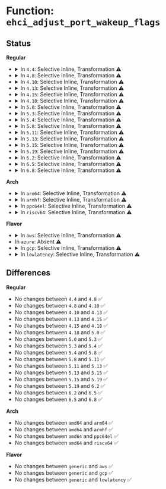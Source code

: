 # Function: <code>ehci_adjust_port_wakeup_flags</code>

## Status
<b>Regular</b>
<ul>
<li>
<details>
<summary>In <code>4.4</code>: Selective Inline, Transformation ⚠️</summary>

```c
void ehci_adjust_port_wakeup_flags(struct ehci_hcd *ehci, bool suspending, bool do_wakeup);
```

**Collision:** Unique Global

**Inline:** Selective

**Transformation:** True

**Instances:**

```
In drivers/usb/host/ehci-hcd.c (ffffffff81636420)
Location: drivers/usb/host/ehci-hub.c:158
Inline: True
Inline callers:
  - drivers/usb/host/ehci-hcd.c:ehci_resume
  - drivers/usb/host/ehci-hcd.c:ehci_suspend
Direct callers:
  - drivers/usb/host/ehci-hcd.c:ehci_resume
  - drivers/usb/host/ehci-hcd.c:ehci_suspend
```
**Symbols:**

```
ffffffff81636420-ffffffff816365bb: ehci_adjust_port_wakeup_flags.part.42 (STB_LOCAL)
ffffffff816365c0-ffffffff816365e9: ehci_adjust_port_wakeup_flags (STB_GLOBAL)
```
</details>
</li>
<li>
<details>
<summary>In <code>4.8</code>: Selective Inline, Transformation ⚠️</summary>

```c
void ehci_adjust_port_wakeup_flags(struct ehci_hcd *ehci, bool suspending, bool do_wakeup);
```

**Collision:** Unique Global

**Inline:** Selective

**Transformation:** True

**Instances:**

```
In drivers/usb/host/ehci-hcd.c (ffffffff81698de9)
Location: drivers/usb/host/ehci-hub.c:160
Inline: True
Inline callers:
  - drivers/usb/host/ehci-hcd.c:ehci_resume
  - drivers/usb/host/ehci-hcd.c:ehci_suspend
Direct callers:
  - drivers/usb/host/ehci-hcd.c:ehci_resume
  - drivers/usb/host/ehci-hcd.c:ehci_suspend
```
**Symbols:**

```
ffffffff816971a0-ffffffff81697334: ehci_adjust_port_wakeup_flags.part.39 (STB_LOCAL)
ffffffff81697340-ffffffff81697369: ehci_adjust_port_wakeup_flags (STB_GLOBAL)
```
</details>
</li>
<li>
<details>
<summary>In <code>4.10</code>: Selective Inline, Transformation ⚠️</summary>

```c
void ehci_adjust_port_wakeup_flags(struct ehci_hcd *ehci, bool suspending, bool do_wakeup);
```

**Collision:** Unique Global

**Inline:** Selective

**Transformation:** True

**Instances:**

```
In drivers/usb/host/ehci-hcd.c (ffffffff816c7319)
Location: drivers/usb/host/ehci-hub.c:160
Inline: True
Inline callers:
  - drivers/usb/host/ehci-hcd.c:ehci_resume
  - drivers/usb/host/ehci-hcd.c:ehci_suspend
Direct callers:
  - drivers/usb/host/ehci-hcd.c:ehci_resume
  - drivers/usb/host/ehci-hcd.c:ehci_suspend
```
**Symbols:**

```
ffffffff816c5690-ffffffff816c5824: ehci_adjust_port_wakeup_flags.part.41 (STB_LOCAL)
ffffffff816c5830-ffffffff816c5859: ehci_adjust_port_wakeup_flags (STB_GLOBAL)
```
</details>
</li>
<li>
<details>
<summary>In <code>4.13</code>: Selective Inline, Transformation ⚠️</summary>

```c
void ehci_adjust_port_wakeup_flags(struct ehci_hcd *ehci, bool suspending, bool do_wakeup);
```

**Collision:** Unique Global

**Inline:** Selective

**Transformation:** True

**Instances:**

```
In drivers/usb/host/ehci-hcd.c (ffffffff816dbb68)
Location: drivers/usb/host/ehci-hub.c:160
Inline: True
Inline callers:
  - drivers/usb/host/ehci-hcd.c:ehci_resume
  - drivers/usb/host/ehci-hcd.c:ehci_suspend
Direct callers:
  - drivers/usb/host/ehci-hcd.c:ehci_resume
  - drivers/usb/host/ehci-hcd.c:ehci_suspend
```
**Symbols:**

```
ffffffff816d9e20-ffffffff816d9ffd: ehci_adjust_port_wakeup_flags.part.42 (STB_LOCAL)
ffffffff816da000-ffffffff816da02a: ehci_adjust_port_wakeup_flags (STB_GLOBAL)
```
</details>
</li>
<li>
<details>
<summary>In <code>4.15</code>: Selective Inline, Transformation ⚠️</summary>

```c
void ehci_adjust_port_wakeup_flags(struct ehci_hcd *ehci, bool suspending, bool do_wakeup);
```

**Collision:** Unique Global

**Inline:** Selective

**Transformation:** True

**Instances:**

```
In drivers/usb/host/ehci-hcd.c (ffffffff81748298)
Location: drivers/usb/host/ehci-hub.c:147
Inline: True
Inline callers:
  - drivers/usb/host/ehci-hcd.c:ehci_resume
  - drivers/usb/host/ehci-hcd.c:ehci_suspend
Direct callers:
  - drivers/usb/host/ehci-hcd.c:ehci_resume
  - drivers/usb/host/ehci-hcd.c:ehci_suspend
```
**Symbols:**

```
ffffffff81746550-ffffffff8174672d: ehci_adjust_port_wakeup_flags.part.42 (STB_LOCAL)
ffffffff81746730-ffffffff8174675a: ehci_adjust_port_wakeup_flags (STB_GLOBAL)
```
</details>
</li>
<li>
<details>
<summary>In <code>4.18</code>: Selective Inline, Transformation ⚠️</summary>

```c
void ehci_adjust_port_wakeup_flags(struct ehci_hcd *ehci, bool suspending, bool do_wakeup);
```

**Collision:** Unique Global

**Inline:** Selective

**Transformation:** True

**Instances:**

```
In drivers/usb/host/ehci-hcd.c (ffffffff81788a87)
Location: drivers/usb/host/ehci-hub.c:147
Inline: True
Inline callers:
  - drivers/usb/host/ehci-hcd.c:ehci_resume
  - drivers/usb/host/ehci-hcd.c:ehci_suspend
Direct callers:
  - drivers/usb/host/ehci-hcd.c:ehci_resume
  - drivers/usb/host/ehci-hcd.c:ehci_suspend
```
**Symbols:**

```
ffffffff81786d40-ffffffff81786f1e: ehci_adjust_port_wakeup_flags.part.48 (STB_LOCAL)
ffffffff81786f20-ffffffff81786f49: ehci_adjust_port_wakeup_flags (STB_GLOBAL)
```
</details>
</li>
<li>
<details>
<summary>In <code>5.0</code>: Selective Inline, Transformation ⚠️</summary>

```c
void ehci_adjust_port_wakeup_flags(struct ehci_hcd *ehci, bool suspending, bool do_wakeup);
```

**Collision:** Unique Global

**Inline:** Selective

**Transformation:** True

**Instances:**

```
In drivers/usb/host/ehci-hcd.c (ffffffff817b11b7)
Location: drivers/usb/host/ehci-hub.c:147
Inline: True
Inline callers:
  - drivers/usb/host/ehci-hcd.c:ehci_resume
  - drivers/usb/host/ehci-hcd.c:ehci_suspend
Direct callers:
  - drivers/usb/host/ehci-hcd.c:ehci_resume
  - drivers/usb/host/ehci-hcd.c:ehci_suspend
```
**Symbols:**

```
ffffffff817afc10-ffffffff817afdee: ehci_adjust_port_wakeup_flags.part.47 (STB_LOCAL)
ffffffff817afdf0-ffffffff817afe19: ehci_adjust_port_wakeup_flags (STB_GLOBAL)
```
</details>
</li>
<li>
<details>
<summary>In <code>5.3</code>: Selective Inline, Transformation ⚠️</summary>

```c
void ehci_adjust_port_wakeup_flags(struct ehci_hcd *ehci, bool suspending, bool do_wakeup);
```

**Collision:** Unique Global

**Inline:** Selective

**Transformation:** True

**Instances:**

```
In drivers/usb/host/ehci-hcd.c (ffffffff817ef0a7)
Location: drivers/usb/host/ehci-hub.c:147
Inline: True
Inline callers:
  - drivers/usb/host/ehci-hcd.c:ehci_resume
  - drivers/usb/host/ehci-hcd.c:ehci_suspend
Direct callers:
  - drivers/usb/host/ehci-hcd.c:ehci_resume
  - drivers/usb/host/ehci-hcd.c:ehci_suspend
```
**Symbols:**

```
ffffffff817ee9d0-ffffffff817eebaf: ehci_adjust_port_wakeup_flags.part.0 (STB_LOCAL)
ffffffff817eebb0-ffffffff817eebd9: ehci_adjust_port_wakeup_flags (STB_GLOBAL)
```
</details>
</li>
<li>
<details>
<summary>In <code>5.4</code>: Selective Inline, Transformation ⚠️</summary>

```c
void ehci_adjust_port_wakeup_flags(struct ehci_hcd *ehci, bool suspending, bool do_wakeup);
```

**Collision:** Unique Global

**Inline:** Selective

**Transformation:** True

**Instances:**

```
In drivers/usb/host/ehci-hcd.c (ffffffff8181ff87)
Location: drivers/usb/host/ehci-hub.c:147
Inline: True
Inline callers:
  - drivers/usb/host/ehci-hcd.c:ehci_resume
  - drivers/usb/host/ehci-hcd.c:ehci_suspend
Direct callers:
  - drivers/usb/host/ehci-hcd.c:ehci_resume
  - drivers/usb/host/ehci-hcd.c:ehci_suspend
```
**Symbols:**

```
ffffffff8181f8b0-ffffffff8181fa8f: ehci_adjust_port_wakeup_flags.part.0 (STB_LOCAL)
ffffffff8181fa90-ffffffff8181fab9: ehci_adjust_port_wakeup_flags (STB_GLOBAL)
```
</details>
</li>
<li>
<details>
<summary>In <code>5.8</code>: Selective Inline, Transformation ⚠️</summary>

```c
void ehci_adjust_port_wakeup_flags(struct ehci_hcd *ehci, bool suspending, bool do_wakeup);
```

**Collision:** Unique Global

**Inline:** Selective

**Transformation:** True

**Instances:**

```
In drivers/usb/host/ehci-hcd.c (ffffffff818f1ce6)
Location: drivers/usb/host/ehci-hub.c:146
Inline: True
Inline callers:
  - drivers/usb/host/ehci-hcd.c:ehci_resume
  - drivers/usb/host/ehci-hcd.c:ehci_suspend
Direct callers:
  - drivers/usb/host/ehci-hcd.c:ehci_resume
  - drivers/usb/host/ehci-hcd.c:ehci_suspend
```
**Symbols:**

```
ffffffff818efe90-ffffffff818f0063: ehci_adjust_port_wakeup_flags.part.0 (STB_LOCAL)
ffffffff818f0070-ffffffff818f0099: ehci_adjust_port_wakeup_flags (STB_GLOBAL)
```
</details>
</li>
<li>
<details>
<summary>In <code>5.11</code>: Selective Inline, Transformation ⚠️</summary>

```c
void ehci_adjust_port_wakeup_flags(struct ehci_hcd *ehci, bool suspending, bool do_wakeup);
```

**Collision:** Unique Global

**Inline:** Selective

**Transformation:** True

**Instances:**

```
In drivers/usb/host/ehci-hcd.c (ffffffff818fac06)
Location: drivers/usb/host/ehci-hub.c:146
Inline: True
Inline callers:
  - drivers/usb/host/ehci-hcd.c:ehci_resume
  - drivers/usb/host/ehci-hcd.c:ehci_suspend
Direct callers:
  - drivers/usb/host/ehci-hcd.c:ehci_resume
  - drivers/usb/host/ehci-hcd.c:ehci_suspend
```
**Symbols:**

```
ffffffff818f8db0-ffffffff818f8f83: ehci_adjust_port_wakeup_flags.part.0 (STB_LOCAL)
ffffffff818f8f90-ffffffff818f8fb9: ehci_adjust_port_wakeup_flags (STB_GLOBAL)
```
</details>
</li>
<li>
<details>
<summary>In <code>5.13</code>: Selective Inline, Transformation ⚠️</summary>

```c
void ehci_adjust_port_wakeup_flags(struct ehci_hcd *ehci, bool suspending, bool do_wakeup);
```

**Collision:** Unique Global

**Inline:** Selective

**Transformation:** True

**Instances:**

```
In drivers/usb/host/ehci-hcd.c (ffffffff818df4fc)
Location: drivers/usb/host/ehci-hub.c:146
Inline: True
Inline callers:
  - drivers/usb/host/ehci-hcd.c:ehci_resume
  - drivers/usb/host/ehci-hcd.c:ehci_suspend
Direct callers:
  - drivers/usb/host/ehci-hcd.c:ehci_resume
  - drivers/usb/host/ehci-hcd.c:ehci_suspend
```
**Symbols:**

```
ffffffff818ded40-ffffffff818def1c: ehci_adjust_port_wakeup_flags.part.0 (STB_LOCAL)
ffffffff818def20-ffffffff818def49: ehci_adjust_port_wakeup_flags (STB_GLOBAL)
```
</details>
</li>
<li>
<details>
<summary>In <code>5.15</code>: Selective Inline, Transformation ⚠️</summary>

```c
void ehci_adjust_port_wakeup_flags(struct ehci_hcd *ehci, bool suspending, bool do_wakeup);
```

**Collision:** Unique Global

**Inline:** Selective

**Transformation:** True

**Instances:**

```
In drivers/usb/host/ehci-hcd.c (ffffffff8197aecc)
Location: drivers/usb/host/ehci-hub.c:146
Inline: True
Inline callers:
  - drivers/usb/host/ehci-hcd.c:ehci_resume
  - drivers/usb/host/ehci-hcd.c:ehci_suspend
Direct callers:
  - drivers/usb/host/ehci-hcd.c:ehci_resume
  - drivers/usb/host/ehci-hcd.c:ehci_suspend
```
**Symbols:**

```
ffffffff819793d0-ffffffff81979624: ehci_adjust_port_wakeup_flags.part.0 (STB_LOCAL)
ffffffff81979630-ffffffff81979659: ehci_adjust_port_wakeup_flags (STB_GLOBAL)
```
</details>
</li>
<li>
<details>
<summary>In <code>5.19</code>: Selective Inline, Transformation ⚠️</summary>

```c
void ehci_adjust_port_wakeup_flags(struct ehci_hcd *ehci, bool suspending, bool do_wakeup);
```

**Collision:** Unique Global

**Inline:** Selective

**Transformation:** True

**Instances:**

```
In drivers/usb/host/ehci-hcd.c (ffffffff81ad1c87)
Location: drivers/usb/host/ehci-hub.c:146
Inline: True
Inline callers:
  - drivers/usb/host/ehci-hcd.c:ehci_resume
  - drivers/usb/host/ehci-hcd.c:ehci_suspend
Direct callers:
  - drivers/usb/host/ehci-hcd.c:ehci_resume
  - drivers/usb/host/ehci-hcd.c:ehci_suspend
```
**Symbols:**

```
ffffffff81accea0-ffffffff81acd14b: ehci_adjust_port_wakeup_flags.part.0 (STB_LOCAL)
ffffffff81acd150-ffffffff81acd191: ehci_adjust_port_wakeup_flags (STB_GLOBAL)
```
</details>
</li>
<li>
<details>
<summary>In <code>6.2</code>: Selective Inline, Transformation ⚠️</summary>

```c
void ehci_adjust_port_wakeup_flags(struct ehci_hcd *ehci, bool suspending, bool do_wakeup);
```

**Collision:** Unique Global

**Inline:** Selective

**Transformation:** True

**Instances:**

```
In drivers/usb/host/ehci-hcd.c (ffffffff81c5c8b7)
Location: drivers/usb/host/ehci-hub.c:146
Inline: True
Inline callers:
  - drivers/usb/host/ehci-hcd.c:ehci_resume
  - drivers/usb/host/ehci-hcd.c:ehci_suspend
Direct callers:
  - drivers/usb/host/ehci-hcd.c:ehci_resume
  - drivers/usb/host/ehci-hcd.c:ehci_suspend
```
**Symbols:**

```
ffffffff81c57810-ffffffff81c57abb: ehci_adjust_port_wakeup_flags.part.0 (STB_LOCAL)
ffffffff81c57ad0-ffffffff81c57b11: ehci_adjust_port_wakeup_flags (STB_GLOBAL)
```
</details>
</li>
<li>
<details>
<summary>In <code>6.5</code>: Selective Inline, Transformation ⚠️</summary>

```c
void ehci_adjust_port_wakeup_flags(struct ehci_hcd *ehci, bool suspending, bool do_wakeup);
```

**Collision:** Unique Global

**Inline:** Selective

**Transformation:** True

**Instances:**

```
In drivers/usb/host/ehci-hcd.c (ffffffff81cc3f37)
Location: drivers/usb/host/ehci-hub.c:146
Inline: True
Inline callers:
  - drivers/usb/host/ehci-hcd.c:ehci_resume
  - drivers/usb/host/ehci-hcd.c:ehci_suspend
Direct callers:
  - drivers/usb/host/ehci-hcd.c:ehci_resume
  - drivers/usb/host/ehci-hcd.c:ehci_suspend
```
**Symbols:**

```
ffffffff81cbeeb0-ffffffff81cbf0d3: ehci_adjust_port_wakeup_flags.part.0 (STB_LOCAL)
ffffffff81cbf0f0-ffffffff81cbf131: ehci_adjust_port_wakeup_flags (STB_GLOBAL)
```
</details>
</li>
<li>
<details>
<summary>In <code>6.8</code>: Selective Inline, Transformation ⚠️</summary>

```c
void ehci_adjust_port_wakeup_flags(struct ehci_hcd *ehci, bool suspending, bool do_wakeup);
```

**Collision:** Unique Global

**Inline:** Selective

**Transformation:** True

**Instances:**

```
In drivers/usb/host/ehci-hcd.c (ffffffff81d78e5b)
Location: drivers/usb/host/ehci-hub.c:146
Inline: True
Inline callers:
  - drivers/usb/host/ehci-hcd.c:ehci_resume
  - drivers/usb/host/ehci-hcd.c:ehci_suspend
Direct callers:
  - drivers/usb/host/ehci-hcd.c:ehci_resume
  - drivers/usb/host/ehci-hcd.c:ehci_suspend
```
**Symbols:**

```
ffffffff81d73c70-ffffffff81d73e91: ehci_adjust_port_wakeup_flags.part.0 (STB_LOCAL)
ffffffff81d73eb0-ffffffff81d73ef1: ehci_adjust_port_wakeup_flags (STB_GLOBAL)
```
</details>
</li>
</ul>
<b>Arch</b>
<ul>
<li>
<details>
<summary>In <code>arm64</code>: Selective Inline, Transformation ⚠️</summary>

```c
void ehci_adjust_port_wakeup_flags(struct ehci_hcd *ehci, bool suspending, bool do_wakeup);
```

**Collision:** Unique Global

**Inline:** Selective

**Transformation:** True

**Instances:**

```
In drivers/usb/host/ehci-hcd.c (ffff800010a5d598)
Location: drivers/usb/host/ehci-hub.c:147
Inline: True
Inline callers:
  - drivers/usb/host/ehci-hcd.c:ehci_resume
  - drivers/usb/host/ehci-hcd.c:ehci_suspend
Direct callers:
  - drivers/usb/host/ehci-hcd.c:ehci_resume
  - drivers/usb/host/ehci-hcd.c:ehci_suspend
```
**Symbols:**

```
ffff800010a5d170-ffff800010a5d3d0: ehci_adjust_port_wakeup_flags.part.0 (STB_LOCAL)
ffff800010a5d3d0-ffff800010a5d43c: ehci_adjust_port_wakeup_flags (STB_GLOBAL)
```
</details>
</li>
<li>
<details>
<summary>In <code>armhf</code>: Selective Inline, Transformation ⚠️</summary>

```c
void ehci_adjust_port_wakeup_flags(struct ehci_hcd *ehci, bool suspending, bool do_wakeup);
```

**Collision:** Unique Global

**Inline:** Selective

**Transformation:** True

**Instances:**

```
In drivers/usb/host/ehci-hcd.c (c0b29ddc)
Location: drivers/usb/host/ehci-hub.c:147
Inline: True
Inline callers:
  - drivers/usb/host/ehci-hcd.c:ehci_resume
  - drivers/usb/host/ehci-hcd.c:ehci_suspend
Direct callers:
  - drivers/usb/host/ehci-hcd.c:ehci_resume
  - drivers/usb/host/ehci-hcd.c:ehci_suspend
```
**Symbols:**

```
c0b253d4-c0b255f0: ehci_adjust_port_wakeup_flags.part.0 (STB_LOCAL)
c0b255f0-c0b25624: ehci_adjust_port_wakeup_flags (STB_GLOBAL)
```
</details>
</li>
<li>
<details>
<summary>In <code>ppc64el</code>: Selective Inline, Transformation ⚠️</summary>

```c
void ehci_adjust_port_wakeup_flags(struct ehci_hcd *ehci, bool suspending, bool do_wakeup);
```

**Collision:** Unique Global

**Inline:** Selective

**Transformation:** True

**Instances:**

```
In drivers/usb/host/ehci-hcd.c (c000000000b24560)
Location: drivers/usb/host/ehci-hub.c:147
Inline: True
Inline callers:
  - drivers/usb/host/ehci-hcd.c:ehci_resume
  - drivers/usb/host/ehci-hcd.c:ehci_suspend
Direct callers:
  - drivers/usb/host/ehci-hcd.c:ehci_resume
  - drivers/usb/host/ehci-hcd.c:ehci_suspend
```
**Symbols:**

```
c000000000b231e0-c000000000b23674: ehci_adjust_port_wakeup_flags.part.0 (STB_LOCAL)
c000000000b23680-c000000000b236ac: ehci_adjust_port_wakeup_flags (STB_GLOBAL)
```
</details>
</li>
<li>
<details>
<summary>In <code>riscv64</code>: Selective Inline, Transformation ⚠️</summary>

```c
void ehci_adjust_port_wakeup_flags(struct ehci_hcd *ehci, bool suspending, bool do_wakeup);
```

**Collision:** Unique Global

**Inline:** Selective

**Transformation:** True

**Instances:**

```
In drivers/usb/host/ehci-hcd.c (ffffffe000677332)
Location: drivers/usb/host/ehci-hub.c:147
Inline: True
Inline callers:
  - drivers/usb/host/ehci-hcd.c:ehci_resume
  - drivers/usb/host/ehci-hcd.c:ehci_suspend
Direct callers:
  - drivers/usb/host/ehci-hcd.c:ehci_resume
  - drivers/usb/host/ehci-hcd.c:ehci_suspend
```
**Symbols:**

```
ffffffe000675ca8-ffffffe000675f38: ehci_adjust_port_wakeup_flags.part.0 (STB_LOCAL)
ffffffe000675f38-ffffffe000675f8e: ehci_adjust_port_wakeup_flags (STB_GLOBAL)
```
</details>
</li>
</ul>
<b>Flavor</b>
<ul>
<li>
<details>
<summary>In <code>aws</code>: Selective Inline, Transformation ⚠️</summary>

```c
void ehci_adjust_port_wakeup_flags(struct ehci_hcd *ehci, bool suspending, bool do_wakeup);
```

**Collision:** Unique Global

**Inline:** Selective

**Transformation:** True

**Instances:**

```
In drivers/usb/host/ehci-hcd.c (ffffffff817d8367)
Location: drivers/usb/host/ehci-hub.c:147
Inline: True
Inline callers:
  - drivers/usb/host/ehci-hcd.c:ehci_resume
  - drivers/usb/host/ehci-hcd.c:ehci_suspend
Direct callers:
  - drivers/usb/host/ehci-hcd.c:ehci_resume
  - drivers/usb/host/ehci-hcd.c:ehci_suspend
```
**Symbols:**

```
ffffffff817d7c90-ffffffff817d7e6f: ehci_adjust_port_wakeup_flags.part.0 (STB_LOCAL)
ffffffff817d7e70-ffffffff817d7e99: ehci_adjust_port_wakeup_flags (STB_GLOBAL)
```
</details>
</li>
<li>
In <code>azure</code>: Absent ⚠️
</li>
<li>
<details>
<summary>In <code>gcp</code>: Selective Inline, Transformation ⚠️</summary>

```c
void ehci_adjust_port_wakeup_flags(struct ehci_hcd *ehci, bool suspending, bool do_wakeup);
```

**Collision:** Unique Global

**Inline:** Selective

**Transformation:** True

**Instances:**

```
In drivers/usb/host/ehci-hcd.c (ffffffff81814e07)
Location: drivers/usb/host/ehci-hub.c:147
Inline: True
Inline callers:
  - drivers/usb/host/ehci-hcd.c:ehci_resume
  - drivers/usb/host/ehci-hcd.c:ehci_suspend
Direct callers:
  - drivers/usb/host/ehci-hcd.c:ehci_resume
  - drivers/usb/host/ehci-hcd.c:ehci_suspend
```
**Symbols:**

```
ffffffff81814730-ffffffff8181490f: ehci_adjust_port_wakeup_flags.part.0 (STB_LOCAL)
ffffffff81814910-ffffffff81814939: ehci_adjust_port_wakeup_flags (STB_GLOBAL)
```
</details>
</li>
<li>
<details>
<summary>In <code>lowlatency</code>: Selective Inline, Transformation ⚠️</summary>

```c
void ehci_adjust_port_wakeup_flags(struct ehci_hcd *ehci, bool suspending, bool do_wakeup);
```

**Collision:** Unique Global

**Inline:** Selective

**Transformation:** True

**Instances:**

```
In drivers/usb/host/ehci-hcd.c (ffffffff8182e1fe)
Location: drivers/usb/host/ehci-hub.c:147
Inline: True
Inline callers:
  - drivers/usb/host/ehci-hcd.c:ehci_resume
  - drivers/usb/host/ehci-hcd.c:ehci_suspend
Direct callers:
  - drivers/usb/host/ehci-hcd.c:ehci_resume
  - drivers/usb/host/ehci-hcd.c:ehci_suspend
```
**Symbols:**

```
ffffffff81829120-ffffffff818292ed: ehci_adjust_port_wakeup_flags.part.0 (STB_LOCAL)
ffffffff818292f0-ffffffff81829319: ehci_adjust_port_wakeup_flags (STB_GLOBAL)
```
</details>
</li>
</ul>

## Differences
<b>Regular</b>
<ul>
<li>
No changes between <code>4.4</code> and <code>4.8</code> ✅
</li>
<li>
No changes between <code>4.8</code> and <code>4.10</code> ✅
</li>
<li>
No changes between <code>4.10</code> and <code>4.13</code> ✅
</li>
<li>
No changes between <code>4.13</code> and <code>4.15</code> ✅
</li>
<li>
No changes between <code>4.15</code> and <code>4.18</code> ✅
</li>
<li>
No changes between <code>4.18</code> and <code>5.0</code> ✅
</li>
<li>
No changes between <code>5.0</code> and <code>5.3</code> ✅
</li>
<li>
No changes between <code>5.3</code> and <code>5.4</code> ✅
</li>
<li>
No changes between <code>5.4</code> and <code>5.8</code> ✅
</li>
<li>
No changes between <code>5.8</code> and <code>5.11</code> ✅
</li>
<li>
No changes between <code>5.11</code> and <code>5.13</code> ✅
</li>
<li>
No changes between <code>5.13</code> and <code>5.15</code> ✅
</li>
<li>
No changes between <code>5.15</code> and <code>5.19</code> ✅
</li>
<li>
No changes between <code>5.19</code> and <code>6.2</code> ✅
</li>
<li>
No changes between <code>6.2</code> and <code>6.5</code> ✅
</li>
<li>
No changes between <code>6.5</code> and <code>6.8</code> ✅
</li>
</ul>
<b>Arch</b>
<ul>
<li>
No changes between <code>amd64</code> and <code>arm64</code> ✅
</li>
<li>
No changes between <code>amd64</code> and <code>armhf</code> ✅
</li>
<li>
No changes between <code>amd64</code> and <code>ppc64el</code> ✅
</li>
<li>
No changes between <code>amd64</code> and <code>riscv64</code> ✅
</li>
</ul>
<b>Flavor</b>
<ul>
<li>
No changes between <code>generic</code> and <code>aws</code> ✅
</li>
<li>
No changes between <code>generic</code> and <code>gcp</code> ✅
</li>
<li>
No changes between <code>generic</code> and <code>lowlatency</code> ✅
</li>
</ul>
